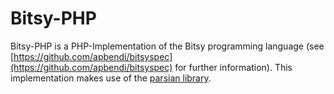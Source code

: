 Bitsy-PHP
=========

Bitsy-PHP is a PHP-Implementation of the Bitsy programming language (see [https://github.com/apbendi/bitsyspec](https://github.com/apbendi/bitsyspec) for further information). 
This implementation makes use of the [parsian library](https://github.com/ThomasBollmeier/parsian).
